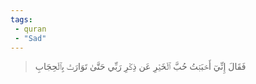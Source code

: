 ```yaml
---
tags: 
 - quran 
 - "Sad"
---
```


> فَقَالَ إِنِّيٓ أَحۡبَبۡتُ حُبَّ ٱلۡخَيۡرِ عَن ذِكۡرِ رَبِّي حَتَّىٰ تَوَارَتۡ بِٱلۡحِجَابِ

